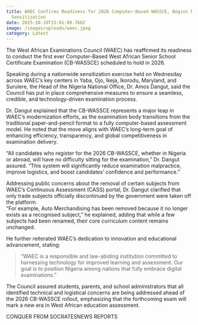 ```yaml
---
title: WAEC Confirms Readiness for 2026 Computer-Based WASSCE, Begins Nationwide
  Sensitization
date: 2025-10-10T15:01:00.766Z
image: /images/uploads/waec.jpeg
category: Latest
---
```

The West African Examinations Council (WAEC) has reaffirmed its readiness to conduct the first ever Computer-Based West African Senior School Certificate Examination (CB-WASSCE) scheduled to hold in 2026.

Speaking during a nationwide sensitization exercise held on Wednesday across WAEC’s key centers in Yaba, Ojo, Ikeja, Ikorodu, Maryland, and Surulere, the Head of the Nigeria National Office, Dr. Amos Dangut, said the Council has put in place comprehensive measures to ensure a seamless, credible, and technology-driven examination process.

Dr. Dangut explained that the CB-WASSCE represents a major leap in WAEC’s modernization efforts, as the examination body transitions from the traditional paper-and-pencil format to a fully computer-based assessment model. He noted that the move aligns with WAEC’s long-term goal of enhancing efficiency, transparency, and global competitiveness in examination delivery.

“All candidates who register for the 2026 CB-WASSCE, whether in Nigeria or abroad, will have no difficulty sitting for the examination,” Dr. Dangut assured. “This system will significantly reduce examination malpractice, improve logistics, and boost candidates’ confidence and performance.”

Addressing public concerns about the removal of certain subjects from WAEC’s Continuous Assessment (CASS) portal, Dr. Dangut clarified that only trade subjects officially discontinued by the government were taken off the platform.\
“For example, Auto Merchandising has been removed because it no longer exists as a recognised subject,” he explained, adding that while a few subjects had been renamed, their core curriculum content remains unchanged.

He further reiterated WAEC’s dedication to innovation and educational advancement, stating:

> “WAEC is a responsible and law-abiding institution committed to harnessing technology for improved learning and assessment. Our goal is to position Nigeria among nations that fully embrace digital examinations.”

The Council assured students, parents, and school administrators that all identified technical and logistical concerns are being addressed ahead of the 2026 CB-WASSCE rollout, emphasizing that the forthcoming exam will mark a new era in West African education assessment.

C﻿ONQUER FROM SOCRATESNEWS REPORTS